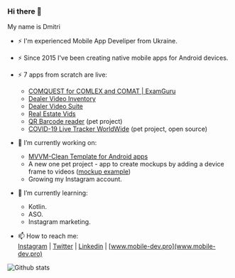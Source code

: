### Hi there 👋

My name is Dmitri
- ⚡ I'm experienced Mobile App Develiper from Ukraine.
- ⚡ Since 2015 I've been creating native mobile apps for Android devices.
- ⚡ 7 apps from scratch are live:
    - [COMQUEST for COMLEX and COMAT | ExamGuru](https://play.google.com/store/apps/details?id=exam.comquest.test) 
    - [Dealer Video Inventory](https://play.google.com/store/apps/details?id=com.lesa.videoinventory.stream.new)
    - [Dealer Video Suite](https://play.google.com/store/apps/details?id=com.lesa.dealervideosuite)
    - [Real Estate Vids](https://play.google.com/store/apps/details?id=com.lesa.realestate)
    - [QR Barcode reader](https://play.google.com/store/apps/details?id=com.mobiledevpro.barcodescanner) (pet project)
    - [COVID-19 Live Tracker WorldWide](https://github.com/dmitriy-chernysh/covid-19-tracker-android) (pet project, open source)

- 🔭 I’m currently working on:
    - [MVVM-Clean Template for Android apps](https://github.com/mobiledevpro/Android-Kotlin-MVVM-Template)
    - A new one pet project - app to create mockups by adding a device frame to videos ([mockup example](https://www.instagram.com/p/CHsfEEXAV5J/))
    - Growing my Instagram account.
    
- 🌱 I’m currently learning: 
    - Kotlin.
    - ASO.
    - Instagram marketing.  
    
- 📫 How to reach me:  
   [Instagram](instagr.am/mobiledevpro) | 
   [Twitter](https://twitter.com/mobiledev_pro) | 
   [Linkedin](https://www.linkedin.com/in/dmitriychernysh/) | 
   [www.mobile-dev.pro](www.mobile-dev.pro)
    
    
    
    

![Github stats](https://github-readme-stats.vercel.app/api?username=dmitriy-chernysh&theme=default&show_icons=true&count_private=true)

<!--
**dmitriy-chernysh/dmitriy-chernysh** is a ✨ _special_ ✨ repository because its `README.md` (this file) appears on your GitHub profile.

Here are some ideas to get you started:

- 🔭 I’m currently working on ...
- 🌱 I’m currently learning ...
- 👯 I’m looking to collaborate on ...
- 🤔 I’m looking for help with ...
- 💬 Ask me about ...
- 📫 How to reach me: ...
- 😄 Pronouns: ...
- ⚡ Fun fact: ...
-->
